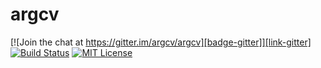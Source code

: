 # argcv

[![Join the chat at https://gitter.im/argcv/argcv][badge-gitter]][link-gitter]
[![Build Status][badge-travis]][link-travis]
[![MIT License][badge-license]](LICENSE)


[badge-gitter]:    https://badges.gitter.im/Join%20Chat.svg
[link-gitter]:     https://gitter.im/argcv/argcv?utm_source=share-link&utm_medium=link&utm_campaign=share-link
[badge-travis]:    https://travis-ci.org/yuikns/argcv.svg?branch=master
[link-travis]:     https://travis-ci.org/yuikns/argcv
[badge-license]:   https://img.shields.io/badge/license-MIT-007EC7.svg

[badge-status-bug]: https://img.shields.io/badge/status-bug-red.svg?style=flat
[badge-status-enhancement]: https://img.shields.io/badge/status-enhancement-blue.svg?style=flat
[badge-status-ready]: https://img.shields.io/badge/status-ready-green.svg?style=flat
